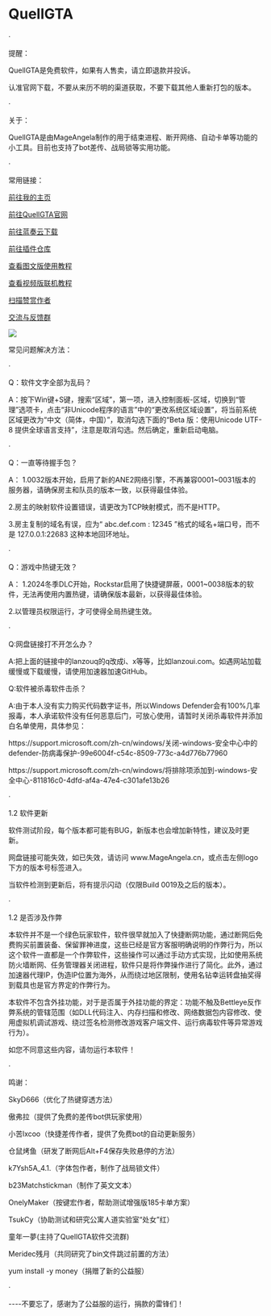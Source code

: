 # QuellGTA
<p>·</p>
提醒：<p></p>
QuellGTA是免费软件，如果有人售卖，请立即退款并投诉。<p></p>
认准官网下载，不要从来历不明的渠道获取，不要下载其他人重新打包的版本。<p></p>
<p>·</p>
关于：<p></p>
QuellGTA是由MageAngela制作的用于结束进程、断开网络、自动卡单等功能的小工具。目前也支持了bot差传、战局锁等实用功能。<p></p>
<p>·</p>
常用链接：
<p></p>
<a href="https://www.mageangela.cn/">前往我的主页</a><p></p>
<a href="https://www.mageangela.cn/QuellGTA/">前往QuellGTA官网</a><p></p>
<a href="https://lanzouq.com/s/QuellGTA">前往蓝奏云下载</a><p></p>
<a href="https://www.mageangela.cn/QuellGTA/QuellGTA_Plug.html">前往插件仓库</a><p></p>
<a href="https://www.mageangela.cn/tools/QuellGTA-Notion.html">查看图文版使用教程</a><p></p>
<a href="https://www.bilibili.com/video/BV1Bb421n7dk/">查看视频版联机教程</a><p></p>
<a href="https://www.mageangela.cn/QuellGTA/scr/mmsp_qr.gif">扫描赞赏作者</a><p></p>
<a href="https://www.mageangela.cn/QuellGTA/scr/group_qr.gif">交流与反馈群</a><p></p>

<p></p>
<img src="https://www.mageangela.cn/QuellGTA/scr/download.gif">

<p></p>
常见问题解决方法：<p></p>
·<p></p>
Q：软件文字全部为乱码？<p></p>
A：按下Win键+S键，搜索“区域”，第一项，进入控制面板-区域，切换到“管理”选项卡，点击“非Unicode程序的语言”中的“更改系统区域设置”，将当前系统区域更改为“中文（简体，中国）”，取消勾选下面的“Beta 版：使用Unicode UTF-8 提供全球语言支持”，注意是取消勾选。然后确定，重新启动电脑。<p></p>
·<p></p>
Q：一直等待握手包？<p></p>
A：	1.0032版本开始，启用了新的ANE2网络引擎，不再兼容0001~0031版本的服务器，请确保房主和队员的版本一致，以获得最佳体验。<p></p>
	2.房主的映射软件设置错误，请更改为TCP映射模式，而不是HTTP。<p></p>
	3.房主复制的域名有误，应为“ abc.def.com : 12345 ”格式的域名+端口号，而不是 127.0.0.1:22683 这种本地回环地址。<p></p>
·<p></p>
Q：游戏中热键无效？<p></p>
A：	1.2024冬季DLC开始，Rockstar启用了快捷键屏蔽，0001~0038版本的软件，无法再使用内置热键，请确保版本最新，以获得最佳体验。<p></p>
	2.以管理员权限运行，才可使得全局热键生效。<p></p>
·<p></p>
Q:网盘链接打不开怎么办？<p></p>
A:把上面的链接中的lanzouq的q改成i、x等等，比如lanzoui.com。如遇网站加载缓慢或下载缓慢，请使用加速器加速GitHub。<p></p>
Q:软件被杀毒软件击杀？<p></p>
A:由于本人没有实力购买代码数字证书，所以Windows Defender会有100%几率报毒，本人承诺软件没有任何恶意后门，可放心使用，请暂时关闭杀毒软件并添加白名单使用，具体参见：<p></p>
https://support.microsoft.com/zh-cn/windows/关闭-windows-安全中心中的defender-防病毒保护-99e6004f-c54c-8509-773c-a4d776b77960<p></p>
https://support.microsoft.com/zh-cn/windows/将排除项添加到-windows-安全中心-811816c0-4dfd-af4a-47e4-c301afe13b26<p></p>
·<p></p>
1.2 软件更新<p></p>
软件测试阶段，每个版本都可能有BUG，新版本也会增加新特性，建议及时更新。<p></p>
网盘链接可能失效，如已失效，请访问 www.MageAngela.cn，或点击左侧logo下方的版本号标签进入。<p></p>
当软件检测到更新后，将有提示闪动（仅限Build 0019及之后的版本）。<p></p>
·<p></p>
1.2 是否涉及作弊<p></p>
本软件并不是一个绿色玩家软件，软件很早就加入了快捷断网功能，通过断网后免费购买前置装备、保留罪神进度，这些已经是官方客服明确说明的作弊行为，所以这个软件一直都是一个作弊软件，这些操作可以通过手动方式实现，比如使用系统防火墙断网、任务管理器关闭进程，软件只是将作弊操作进行了简化。此外，通过加速器代理IP，伪造IP位置为海外，从而绕过地区限制，使用名钻幸运转盘抽奖得到载具也是官方界定的作弊行为。<p></p>
本软件不包含外挂功能，对于是否属于外挂功能的界定：功能不触及Bettleye反作弊系统的管辖范围（如DLL代码注入、内存扫描和修改、网络数据包内容修改、使用虚拟机调试游戏、绕过签名检测修改游戏客户端文件、运行病毒软件等异常游戏行为）。<p></p>
如您不同意这些内容，请勿运行本软件！<p></p>
<p>·</p>
鸣谢：<p></p>
SkyD666（优化了热键穿透方法）<p></p>
傲弗拉（提供了免费的差传bot供玩家使用）<p></p>
小苦lxcoo（快捷差传作者，提供了免费bot的自动更新服务）<p></p>
仓鼠烤鱼（研发了断网后Alt+F4保存失败悬停的方法）<p></p>
k7Ysh5A_4.1.（字体包作者，制作了战局锁文件）<p></p>
b23Matchstickman（制作了英文文本）<p></p>
OnelyMaker（按键宏作者，帮助测试增强版185卡单方案）<p></p>
TsukCy（协助测试和研究公寓人道实验室“处女”红）<p></p>
童年一夢(主持了QuellGTA软件交流群)<p></p>
Meridec残月（共同研究了bin文件跳过前置的方法）<p></p>
yum install -y money（捐赠了新的公益服）<p></p>
<p>·</p>
----不要忘了，感谢为了公益服的运行，捐款的雷锋们！<p></p>
